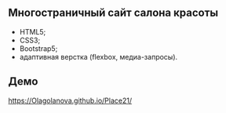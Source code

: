 ## Многостраничный сайт салона красоты 
- HTML5;
- CSS3;
- Bootstrap5;
- адаптивная верстка (flexbox, медиа-запросы).

## Демо
https://Olagolanova.github.io/Place21/
